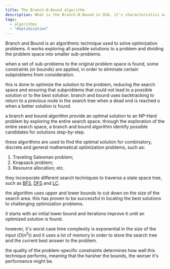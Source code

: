 ```yaml
---
title: The Branch-N-Bound algorithm
description: What is the Branch-N-Bound in DSA, it's characteristics and applications
tags:
  - algorithms
  - "#optimization"
---
```

Branch and Bound is an algorithmic technique used to solve optimization problems. it works exploring all possible solutions to a problem and dividing the problem space into smaller sub-problems.

when a set of sub-problems to the original problem space is found, some constraints (or bounds) are applied, in order to eliminate certain subproblems from consideration.

this is done to optimize the solution to the problem, reducing the search space and ensuring that subproblems that could not lead to a possible solution or to the best solution.
branch and bound uses backtracking to return to a previous node in the search tree when a dead end is reached o when a better solution is found.

a branch and bound algorithm provide an optimal solution to an NP-Hard problem by exploring the entire search space. through the exploration of the entire search space, a branch and bound algorithm identify possible candidates for solutions step-by-step.

these algorithms are used to find the optimal solution for combinatory, discrete and general mathematical optimization problems, such as:
1. Traveling Salesman problem;
2. Knapsack problem;
3. Resource allocation;
etc.

they incorporate different search techniques to traverse a state space tree, such as [BFS](https://github.com/guisaliba/dsa/blob/main/algorithms/search/graphs-search/bfs/notes.md), [DFS](https://github.com/guisaliba/dsa/blob/main/algorithms/search/graphs-search/dfs/notes.md) and [LC]().

the algorithm uses upper and lower bounds to cut down on the size of the search area. this has proven to be successful in locating the best solutions to challenging optimization problems.

it starts with an initial lower bound and iterations improve it until an optimized solution is found.

however, it's worst case time complexity is exponential in the size of the input ($O(n^2)$) and it uses a lot of memory in order to store the search tree and the current best answer to the problem.

the quality of the problem-specific constraints determines how well this technique performs, meaning that the harsher the bounds, the worser it's performance might be.